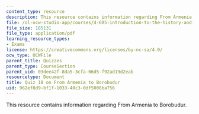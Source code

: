 ```yaml
---
content_type: resource
description: This resource contains information regarding From Armenia to Borobudur.
file: /ol-ocw-studio-app/courses/4-605-introduction-to-the-history-and-theory-of-architecture-spring-2012/962ef8d9bf1f103340c30df5008ba756_MIT4_605S12_quiz18.pdf
file_size: 185131
file_type: application/pdf
learning_resource_types:
- Exams
license: https://creativecommons.org/licenses/by-nc-sa/4.0/
ocw_type: OCWFile
parent_title: Quizzes
parent_type: CourseSection
parent_uid: 03dee42f-8da5-3cfa-06d5-f92ad19d2eab
resourcetype: Document
title: Quiz 18 on From Armenia to Borobudur
uid: 962ef8d9-bf1f-1033-40c3-0df5008ba756
---
```

This resource contains information regarding From Armenia to Borobudur.